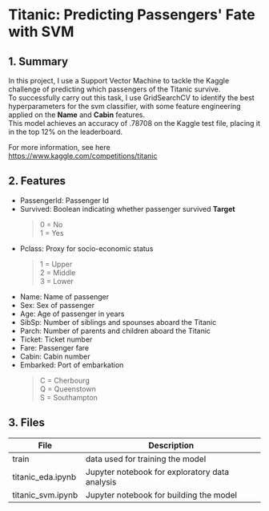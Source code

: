 # Titanic: Predicting Passengers' Fate with SVM 

## 1. Summary
In this project, I use a Support Vector Machine to tackle the Kaggle challenge of predicting which passengers of the Titanic survive. \
To successfully carry out this task, I use GridSearchCV to identify the best hyperparameters for the svm classifier, with some feature engineering applied on the **Name** and **Cabin** features.  \
This model achieves an accuracy of .78708 on the Kaggle test file, placing it in the top 12% on the leaderboard.

For more information, see here https://www.kaggle.com/competitions/titanic

## 2. Features 
* PassengerId: Passenger Id
* Survived: Boolean indicating whether passenger survived **Target**
  > 0 = No \
  > 1 = Yes
* Pclass: Proxy for socio-economic status
  > 1 = Upper \
  > 2 = Middle \
  > 3 = Lower
* Name: Name of passenger
* Sex: Sex of passenger
* Age: Age of passenger in years
* SibSp: Number of siblings and spounses aboard the Titanic
* Parch: Number of parents and children aboard the Titanic
* Ticket: Ticket number
* Fare: Passenger fare
* Cabin: Cabin number
* Embarked: Port of embarkation
  > C = Cherbourg \
  > Q = Queenstown \
  > S = Southampton

## 3. Files

File              | Description
------------------|-----------------
train             | data used for training the model
titanic_eda.ipynb | Jupyter notebook for exploratory data analysis
titanic_svm.ipynb | Jupyter notebook for building the model 
